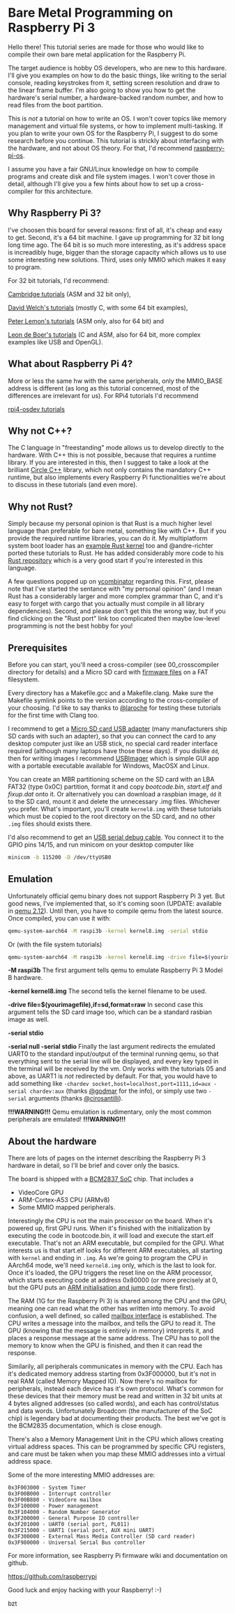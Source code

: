 Bare Metal Programming on Raspberry Pi 3
========================================

Hello there! This tutorial series are made for those who would like to compile their own bare metal application
for the Raspberry Pi.

The target audience is hobby OS developers, who are new to this hardware. I'll give you examples on how to do the
basic things, like writing to the serial console, reading keystrokes from it, setting screen resolution and draw to
the linear frame buffer. I'm also going to show you how to get the hardware's serial number, a hardware-backed random
number, and how to read files from the boot partition.

This is *not* a tutorial on how to write an OS. I won't cover topics like memory management and virtual file systems,
or how to implement multi-tasking. If you plan to write your own OS for the Raspberry Pi, I suggest to do some
research before you continue. This tutorial is strickly about interfacing with the hardware, and not about OS theory.
For that, I'd recommend [raspberry-pi-os](https://github.com/s-matyukevich/raspberry-pi-os).

I assume you have a fair GNU/Linux knowledge on how to compile programs and create disk and file system images. I
won't cover those in detail, although I'll give you a few hints about how to set up a cross-compiler for this architecture.

Why Raspberry Pi 3?
-------------------

I've choosen this board for several reasons: first of all, it's cheap and easy to get. Second, it's a 64 bit
machine. I gave up programming for 32 bit long long time ago. The 64 bit is so much more interesting, as it's
address space is increadibly huge, bigger than the storage capacity which allows us to use some interesting new
solutions. Third, uses only MMIO which makes it easy to program.

For 32 bit tutorials, I'd recommend:

[Cambridge tutorials](http://www.cl.cam.ac.uk/projects/raspberrypi/tutorials/os/) (ASM and 32 bit only),

[David Welch's tutorials](https://github.com/dwelch67/raspberrypi) (mostly C, with some 64 bit examples),

[Peter Lemon's tutorials](https://github.com/PeterLemon/RaspberryPi) (ASM only, also for 64 bit) and

[Leon de Boer's tutorials](https://github.com/LdB-ECM/Raspberry-Pi) (C and ASM, also for 64 bit, more complex examples like USB and OpenGL).

What about Raspberry Pi 4?
--------------------------

More or less the same hw with the same peripherals, only the MMIO_BASE address is different (as long as this tutorial concerned,
most of the differences are irrelevant for us). For RPi4 tutorials I'd recommend

[rpi4-osdev tutorials](https://isometimes.github.io/rpi4-osdev)

Why not C++?
------------

The C language in "freestanding" mode allows us to develop directly to the hardware. With C++ this is not
possible, because that requires a runtime library. If you are interested in this, then I suggest to take a look
at the brilliant [Circle C++](https://github.com/rsta2/circle) library, which not only contains the mandatory
C++ runtime, but also implements every Raspberry Pi functionalities we're about to discuss in these tutorials (and even more).

Why not Rust?
-------------

Simply because my personal opinion is that Rust is a much higher level language than preferable for bare metal, something like
with C++. But if you provide the required runtime libraries, you can do it. My multiplatform system boot loader has an
[example Rust kernel](https://gitlab.com/bztsrc/bootboot) too and @andre-richter ported these tutorials to Rust.
He has added considerably more code to his [Rust repository](https://github.com/rust-embedded/rust-raspi3-OS-tutorials) which
is a very good start if you're interested in this language.

A few questions popped up on [ycombinator](https://news.ycombinator.com/item?id=24637129) regarding this. First, please note
that I've started the sentance with "my personal opinion" (and I mean Rust has a considerably larger and more complex grammar
than C, and it's easy to forget with cargo that you actually must compile in all library dependencies). Second, and please
don't get this the wrong way, but if you find clicking on the "Rust port" link too complicated then maybe low-level
programming is not the best hobby for you!

Prerequisites
-------------

Before you can start, you'll need a cross-compiler (see 00_crosscompiler directory for details)
and a Micro SD card with [firmware files](https://github.com/raspberrypi/firmware/tree/master/boot) on a FAT filesystem.

Every directory has a Makefile.gcc and a Makefile.clang. Make sure the Makefile symlink points to the version according to
the cross-compiler of your choosing.  I'd like to say thanks to [@laroche](https://github.com/laroche) for testing these
tutorials for the first time with Clang too.

I recommend to get a [Micro SD card USB adapter](http://media.kingston.com/images/products/prodReader-FCR-MRG2-img.jpg)
(many manufacturers ship SD cards with such an adapter), so that you can connect the card to any desktop computer just
like an USB stick, no special card reader interface required (although many laptops have those these days). If you dislike
`dd`, then for writing images I recommend [USBImager](https://gitlab.com/bztsrc/usbimager) which is simple GUI app with a
portable executable available for Windows, MacOSX and Linux.

You can create an MBR partitioning scheme on the SD card with an LBA FAT32 (type 0x0C) partition, format it
and copy *bootcode.bin*, *start.elf* and *fixup.dat* onto it. Or alternatively you can download a raspbian image,
`dd` it to the SD card, mount it and delete the unnecessary .img files. Whichever you prefer. What's important, you'll
create `kernel8.img` with these tutorials which must be copied to the root directory on the SD card, and no other `.img`
files should exists there.

I'd also recommend to get an [USB serial debug cable](https://www.adafruit.com/product/954). You connect it to the
GPIO pins 14/15, and run minicom on your desktop computer like

```sh
minicom -b 115200 -D /dev/ttyUSB0
```

Emulation
---------

Unfortunately official qemu binary does not support Raspberry Pi 3 yet. But good news, I've implemented that, so
it's coming soon (UPDATE: available in [qemu 2.12](https://wiki.qemu.org/ChangeLog/2.12#ARM)). Until then, you have to
compile qemu from the latest source. Once compiled, you can use it with:

```sh
qemu-system-aarch64 -M raspi3b -kernel kernel8.img -serial stdio
```

Or (with the file system tutorials)

```sh
qemu-system-aarch64 -M raspi3b -kernel kernel8.img -drive file=$(yourimagefile),if=sd,format=raw -serial stdio
```

**-M raspi3b**
The first argument tells qemu to emulate Raspberry Pi 3 Model B hardware.

**-kernel kernel8.img**
The second tells the kernel filename to be used.

**-drive file=$(yourimagefile),if=sd,format=raw**
In second case this argument tells the SD card image too, which can be a standard rasbian image as well.

**-serial stdio**

**-serial null -serial stdio**
Finally the last argument redirects the emulated UART0 to the standard input/output of the terminal running qemu, so that everything
sent to the serial line will be displayed, and every key typed in the terminal will be received by the vm. Only works with the
tutorials 05 and above, as UART1 is *not* redirected by default. For that, you would have to add something like
`-chardev socket,host=localhost,port=1111,id=aux -serial chardev:aux` (thanks [@godmar](https://github.com/godmar) for the info),
or simply use two `-serial` arguments (thanks [@cirosantilli](https://github.com/cirosantilli)).

**!!!WARNING!!!** Qemu emulation is rudimentary, only the most common peripherals are emulated! **!!!WARNING!!!**

About the hardware
------------------

There are lots of pages on the internet describing the Raspberry Pi 3 hardware in detail, so I'll be brief and
cover only the basics.

The board is shipped with a [BCM2837 SoC](https://github.com/raspberrypi/documentation/tree/master/hardware/raspberrypi/bcm2837) chip.
That includes a

 - VideoCore GPU
 - ARM-Cortex-A53 CPU (ARMv8)
 - Some MMIO mapped peripherals.

Interestingly the CPU is not the main processor on the board. When it's powered up, first GPU runs. When it's
finished with the initialization by executing the code in bootcode.bin, it will load and execute the start.elf executable.
That's not an ARM executable, but compiled for the GPU. What interests us is that start.elf looks for different
ARM executables, all starting with `kernel` and ending in `.img`. As we're going to program the CPU in AArch64 mode,
we'll need `kernel8.img` only, which is the last to look for. Once it's loaded, the GPU triggers the reset line on
the ARM processor, which starts executing code at address 0x80000 (or more precisely at 0, but the GPU puts an [ARM
initialisation and jump code](https://github.com/raspberrypi/tools/blob/master/armstubs/armstub8.S) there first).

The RAM (1G for the Raspberry Pi 3) is shared among the CPU and the GPU, meaning one can read what the other has
written into memory. To avoid confusion, a well defined, so called [mailbox interface](https://github.com/raspberrypi/firmware/wiki/Mailboxes)
is established. The CPU writes a message into the mailbox, and tells the GPU to read it. The GPU (knowing that the
message is entirely in memory) interprets it, and places a response message at the same address. The CPU has
to poll the memory to know when the GPU is finished, and then it can read the response.

Similarily, all peripherals communicates in memory with the CPU. Each has it's dedicated memory address starting from
0x3F000000, but it's not in real RAM (called Memory Mapped IO). Now there's no mailbox for peripherals, instead each
device has it's own protocol. What's common for these devices that their memory must be read and written in 32 bit
units at 4 bytes aligned addresses (so called words), and each has control/status and data words. Unfortunately
Broadcom (the manufacturer of the SoC chip) is legendary bad at documenting their products. The best we've got is the
BCM2835 documentation, which is close enough.

There's also a Memory Management Unit in the CPU which allows creating virtual address spaces. This can be programmed
by specific CPU registers, and care must be taken when you map these MMIO addresses into a virtual address space.

Some of the more interesting MMIO addresses are:
```
0x3F003000 - System Timer
0x3F00B000 - Interrupt controller
0x3F00B880 - VideoCore mailbox
0x3F100000 - Power management
0x3F104000 - Random Number Generator
0x3F200000 - General Purpose IO controller
0x3F201000 - UART0 (serial port, PL011)
0x3F215000 - UART1 (serial port, AUX mini UART)
0x3F300000 - External Mass Media Controller (SD card reader)
0x3F980000 - Universal Serial Bus controller
```
For more information, see Raspberry Pi firmware wiki and documentation on github.

https://github.com/raspberrypi

Good luck and enjoy hacking with your Raspberry! :-)

bzt
